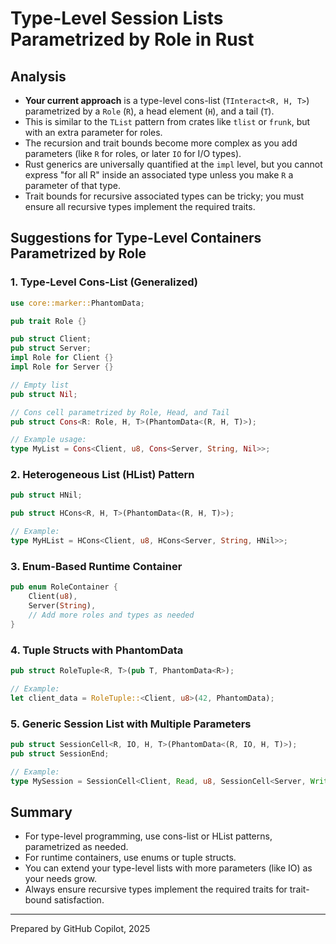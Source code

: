 # Type-Level Session Lists Parametrized by Role in Rust

## Analysis

- **Your current approach** is a type-level cons-list (`TInteract<R, H, T>`) parametrized by a `Role` (`R`), a head element (`H`), and a tail (`T`).
- This is similar to the `TList` pattern from crates like `tlist` or `frunk`, but with an extra parameter for roles.
- The recursion and trait bounds become more complex as you add parameters (like `R` for roles, or later `IO` for I/O types).
- Rust generics are universally quantified at the `impl` level, but you cannot express "for all R" inside an associated type unless you make `R` a parameter of that type.
- Trait bounds for recursive associated types can be tricky; you must ensure all recursive types implement the required traits.

## Suggestions for Type-Level Containers Parametrized by Role

### 1. Type-Level Cons-List (Generalized)

```rust
use core::marker::PhantomData;

pub trait Role {}

pub struct Client;
pub struct Server;
impl Role for Client {}
impl Role for Server {}

// Empty list
pub struct Nil;

// Cons cell parametrized by Role, Head, and Tail
pub struct Cons<R: Role, H, T>(PhantomData<(R, H, T)>);

// Example usage:
type MyList = Cons<Client, u8, Cons<Server, String, Nil>>;
```

### 2. Heterogeneous List (HList) Pattern

```rust
pub struct HNil;

pub struct HCons<R, H, T>(PhantomData<(R, H, T)>);

// Example:
type MyHList = HCons<Client, u8, HCons<Server, String, HNil>>;
```

### 3. Enum-Based Runtime Container

```rust
pub enum RoleContainer {
    Client(u8),
    Server(String),
    // Add more roles and types as needed
}
```

### 4. Tuple Structs with PhantomData

```rust
pub struct RoleTuple<R, T>(pub T, PhantomData<R>);

// Example:
let client_data = RoleTuple::<Client, u8>(42, PhantomData);
```

### 5. Generic Session List with Multiple Parameters

```rust
pub struct SessionCell<R, IO, H, T>(PhantomData<(R, IO, H, T)>);
pub struct SessionEnd;

// Example:
type MySession = SessionCell<Client, Read, u8, SessionCell<Server, Write, String, SessionEnd>>;
```

## Summary

- For type-level programming, use cons-list or HList patterns, parametrized as needed.
- For runtime containers, use enums or tuple structs.
- You can extend your type-level lists with more parameters (like IO) as your needs grow.
- Always ensure recursive types implement the required traits for trait-bound satisfaction.

---
Prepared by GitHub Copilot, 2025
